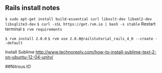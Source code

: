 ## Rails install notes

```$ sudo apt-get install build-essential curl libxslt-dev libxml2-dev libsqlite3-dev```
```$ curl -sSL https://get.rvm.io | bash -s stable```
Restart terminal
```$ rvm requirements```

```$ rvm install 2.0.0```
```$ rvm use 2.0.0@railstutorial_rails_4_0 --create --default```

Install Sublime
http://www.technoreply.com/how-to-install-sublime-text-2-on-ubuntu-12-04-unity/


##Nitrous.IO


